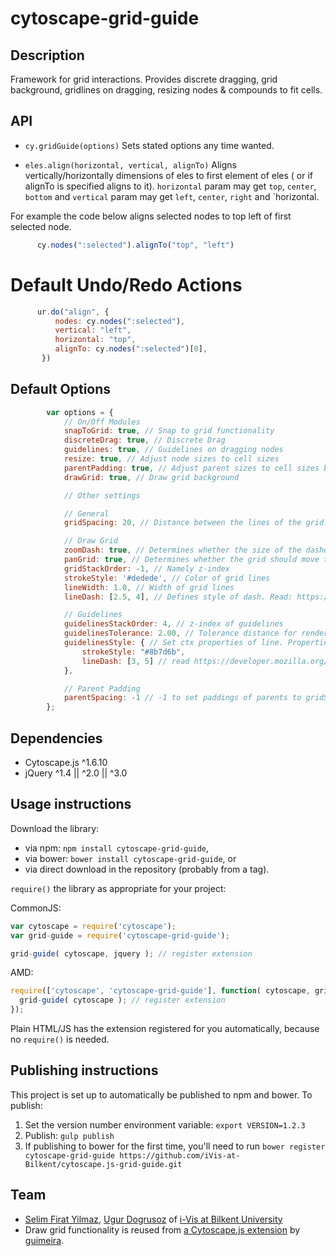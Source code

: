 cytoscape-grid-guide
================================================================================


## Description

Framework for grid interactions. Provides discrete dragging, grid background, gridlines on dragging, resizing nodes 
& compounds to fit cells.


## API

 * `cy.gridGuide(options)` Sets stated options any time wanted.
 
 * `eles.align(horizontal, vertical, alignTo)` Aligns vertically/horizontally dimensions of eles to first element of eles
 ( or if alignTo is specified aligns to it). `horizontal` param may get `top`, `center`, `bottom` and `vertical` param may get `left`, `center`, `right` and `horizontal.
 
 For example the code below aligns selected nodes to top left of first selected node.
```js
      cy.nodes(":selected").alignTo("top", "left")
```
 
# Default Undo/Redo Actions
```js
      ur.do("align", {
          nodes: cy.nodes(":selected"),
          vertical: "left",
          horizontal: "top",
          alignTo: cy.nodes(":selected")[0],
       })
```
 
 
## Default Options
```js
        var options = {
            // On/Off Modules
            snapToGrid: true, // Snap to grid functionality
            discreteDrag: true, // Discrete Drag
            guidelines: true, // Guidelines on dragging nodes
            resize: true, // Adjust node sizes to cell sizes
            parentPadding: true, // Adjust parent sizes to cell sizes by padding
            drawGrid: true, // Draw grid background

            // Other settings

            // General
            gridSpacing: 20, // Distance between the lines of the grid.

            // Draw Grid
            zoomDash: true, // Determines whether the size of the dashes should change when the drawing is zoomed in and out if grid is drawn.
            panGrid: true, // Determines whether the grid should move then the user moves the graph if grid is drawn.
            gridStackOrder: -1, // Namely z-index
            strokeStyle: '#dedede', // Color of grid lines
            lineWidth: 1.0, // Width of grid lines
            lineDash: [2.5, 4], // Defines style of dash. Read: https://developer.mozilla.org/en-US/docs/Web/API/CanvasRenderingContext2D/setLineDash

            // Guidelines
            guidelinesStackOrder: 4, // z-index of guidelines
            guidelinesTolerance: 2.00, // Tolerance distance for rendered positions of nodes' interaction.
            guidelinesStyle: { // Set ctx properties of line. Properties are here:
                strokeStyle: "#8b7d6b",
                lineDash: [3, 5] // read https://developer.mozilla.org/en-US/docs/Web/API/CanvasRenderingContext2D/setLineDash
            },

            // Parent Padding
            parentSpacing: -1 // -1 to set paddings of parents to gridSpacing
        };
```

## Dependencies

 * Cytoscape.js ^1.6.10
 * jQuery ^1.4 || ^2.0 || ^3.0


## Usage instructions

Download the library:
 * via npm: `npm install cytoscape-grid-guide`,
 * via bower: `bower install cytoscape-grid-guide`, or
 * via direct download in the repository (probably from a tag).

`require()` the library as appropriate for your project:

CommonJS:
```js
var cytoscape = require('cytoscape');
var grid-guide = require('cytoscape-grid-guide');

grid-guide( cytoscape, jquery ); // register extension
```

AMD:
```js
require(['cytoscape', 'cytoscape-grid-guide'], function( cytoscape, grid-guide ){
  grid-guide( cytoscape ); // register extension
});
```

Plain HTML/JS has the extension registered for you automatically, because no `require()` is needed.


## Publishing instructions

This project is set up to automatically be published to npm and bower.  To publish:

1. Set the version number environment variable: `export VERSION=1.2.3`
1. Publish: `gulp publish`
1. If publishing to bower for the first time, you'll need to run `bower register cytoscape-grid-guide https://github.com/iVis-at-Bilkent/cytoscape.js-grid-guide.git`


## Team

  * [Selim Firat Yilmaz](https://github.com/mrsfy), [Ugur Dogrusoz](https://github.com/ugurdogrusoz) of [i-Vis at Bilkent University](http://www.cs.bilkent.edu.tr/~ivis)
  * Draw grid functionality is reused from [a Cytoscape.js extension](https://github.com/guimeira/cytoscape-grid-guide) by [guimeira](https://github.com/guimeira).
